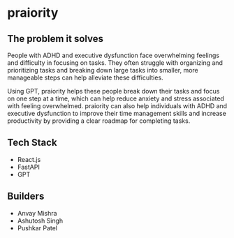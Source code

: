 # praiority

## The problem it solves

People with ADHD and executive dysfunction face overwhelming feelings and difficulty in focusing on tasks. They often struggle with organizing and prioritizing tasks and breaking down large tasks into smaller, more manageable steps can help alleviate these difficulties.

Using GPT, praiority helps these people break down their tasks and focus on one step at a time, which can help reduce anxiety and stress associated with feeling overwhelmed. praiority can also help individuals with ADHD and executive dysfunction to improve their time management skills and increase productivity by providing a clear roadmap for completing tasks.

## Tech Stack
- React.js
- FastAPI
- GPT

## Builders

- Anvay Mishra
- Ashutosh Singh
- Pushkar Patel

